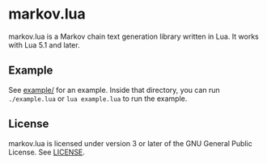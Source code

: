 markov.lua
==========

markov.lua is a Markov chain text generation library written in Lua. It works
with Lua 5.1 and later.

Example
-------

See [example/](example) for an example. Inside that directory, you can run
`./example.lua` or `lua example.lua` to run the example.

License
-------

markov.lua is licensed under version 3 or later of the GNU General Public
License. See [LICENSE](LICENSE).
